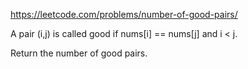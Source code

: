 https://leetcode.com/problems/number-of-good-pairs/

A pair (i,j) is called good if nums[i] == nums[j] and i < j.

Return the number of good pairs.

